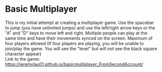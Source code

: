 # Basic Multiplayer

This is my initial attempt at creating a multiplayer game. Use the spacebar to jump (you have unlimited jumps) and use the left/right arrow keys or the "A" and "D" keys to move left and right. Multiple people can play at the same time and have their movements synced on the screen. Maximum of four players allowed (If four players are playing, you will be unable to join/play the game. You will see the "level" but will not see the black square character appear)<br>
Link to the game: https://jeremylau01.github.io/basicmultiplayer_FromSecondAccount/
